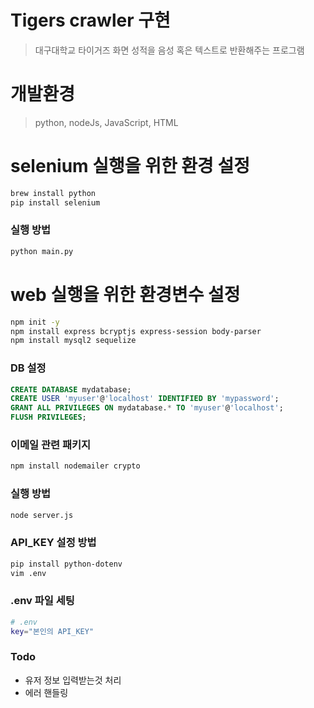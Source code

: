 # Tigers crawler 구현
>대구대학교 타이거즈 화면 성적을 음성 혹은 텍스트로 반환해주는 프로그램


# 개발환경
>python,
>nodeJs,
>JavaScript,
>HTML

# selenium 실행을 위한 환경 설정
```bash
brew install python
pip install selenium
```

### 실행 방법
```bash
python main.py
```

# web 실행을 위한 환경변수 설정
```bash
npm init -y
npm install express bcryptjs express-session body-parser
npm install mysql2 sequelize
```

### DB 설정
```sql
CREATE DATABASE mydatabase;
CREATE USER 'myuser'@'localhost' IDENTIFIED BY 'mypassword';
GRANT ALL PRIVILEGES ON mydatabase.* TO 'myuser'@'localhost';
FLUSH PRIVILEGES;
```

### 이메일 관련 패키지
```bash
npm install nodemailer crypto
```

### 실행 방법
```bash
node server.js
```

### API_KEY 설정 방법
```bash
pip install python-dotenv
vim .env
```

### .env 파일 세팅
```bash
# .env
key="본인의 API_KEY"
```

### Todo
- 유저 정보 입력받는것 처리
- 에러 핸들링
